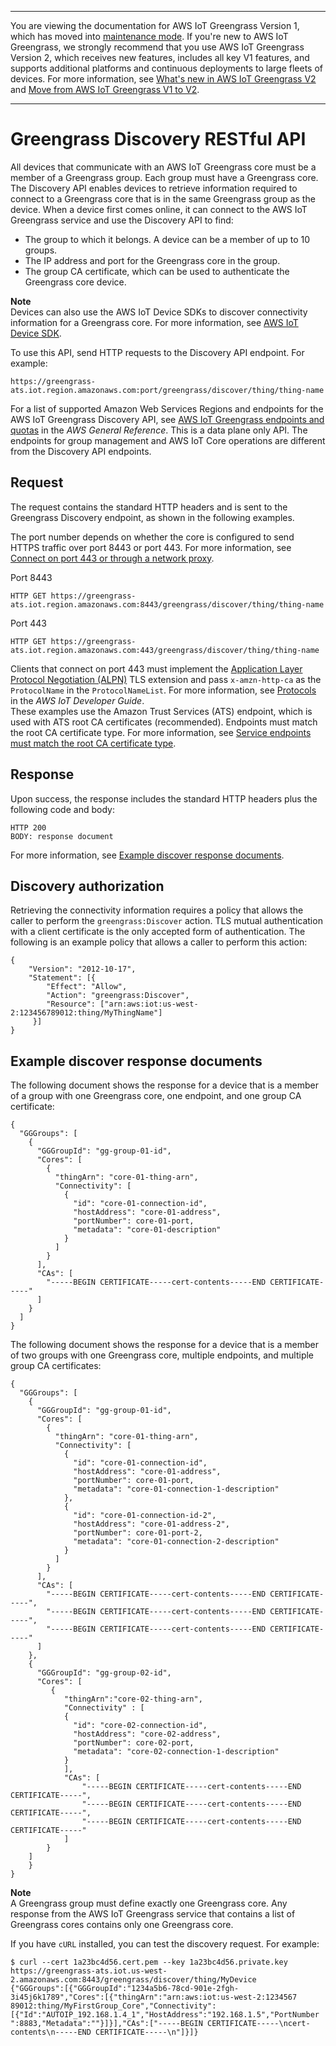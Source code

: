 --------

You are viewing the documentation for AWS IoT Greengrass Version 1, which has moved into [maintenance mode](https://docs.aws.amazon.com/greengrass/v1/developerguide/maintenance-policy.html)\. If you're new to AWS IoT Greengrass, we strongly recommend that you use AWS IoT Greengrass Version 2, which receives new features, includes all key V1 features, and supports additional platforms and continuous deployments to large fleets of devices\. For more information, see [What's new in AWS IoT Greengrass V2](https://docs.aws.amazon.com/greengrass/v2/developerguide/greengrass-v2-whats-new.html) and [Move from AWS IoT Greengrass V1 to V2](https://docs.aws.amazon.com/greengrass/v2/developerguide/move-from-v1.html)\.

--------

# Greengrass Discovery RESTful API<a name="gg-discover-api"></a>

All devices that communicate with an AWS IoT Greengrass core must be a member of a Greengrass group\. Each group must have a Greengrass core\. The Discovery API enables devices to retrieve information required to connect to a Greengrass core that is in the same Greengrass group as the device\. When a device first comes online, it can connect to the AWS IoT Greengrass service and use the Discovery API to find:
+ The group to which it belongs\. A device can be a member of up to 10 groups\.
+ The IP address and port for the Greengrass core in the group\.
+ The group CA certificate, which can be used to authenticate the Greengrass core device\.

**Note**  
Devices can also use the AWS IoT Device SDKs to discover connectivity information for a Greengrass core\. For more information, see [AWS IoT Device SDK](what-is-gg.md#iot-device-sdk)\.

To use this API, send HTTP requests to the Discovery API endpoint\. For example:

```
https://greengrass-ats.iot.region.amazonaws.com:port/greengrass/discover/thing/thing-name
```

For a list of supported Amazon Web Services Regions and endpoints for the AWS IoT Greengrass Discovery API, see [AWS IoT Greengrass endpoints and quotas](https://docs.aws.amazon.com/general/latest/gr/greengrass.html) in the *AWS General Reference*\. This is a data plane only API\. The endpoints for group management and AWS IoT Core operations are different from the Discovery API endpoints\.

## Request<a name="gg-discover-request"></a>

The request contains the standard HTTP headers and is sent to the Greengrass Discovery endpoint, as shown in the following examples\.

The port number depends on whether the core is configured to send HTTPS traffic over port 8443 or port 443\. For more information, see [Connect on port 443 or through a network proxy](gg-core.md#alpn-network-proxy)\.

Port 8443  

```
HTTP GET https://greengrass-ats.iot.region.amazonaws.com:8443/greengrass/discover/thing/thing-name
```

Port 443  

```
HTTP GET https://greengrass-ats.iot.region.amazonaws.com:443/greengrass/discover/thing/thing-name
```
Clients that connect on port 443 must implement the [ Application Layer Protocol Negotiation \(ALPN\)](https://tools.ietf.org/html/rfc7301) TLS extension and pass `x-amzn-http-ca` as the `ProtocolName` in the `ProtocolNameList`\. For more information, see [Protocols](https://docs.aws.amazon.com/iot/latest/developerguide/protocols.html) in the *AWS IoT Developer Guide*\.  
These examples use the Amazon Trust Services \(ATS\) endpoint, which is used with ATS root CA certificates \(recommended\)\. Endpoints must match the root CA certificate type\. For more information, see [Service endpoints must match the root CA certificate type](gg-core.md#certificate-endpoints)\.

## Response<a name="gg-discover-response"></a>

Upon success, the response includes the standard HTTP headers plus the following code and body:

```
HTTP 200
BODY: response document
```

For more information, see [Example discover response documents](#gg-discover-response-doc)\.

## Discovery authorization<a name="gg-discover-auth"></a>

Retrieving the connectivity information requires a policy that allows the caller to perform the `greengrass:Discover` action\. TLS mutual authentication with a client certificate is the only accepted form of authentication\. The following is an example policy that allows a caller to perform this action:

```
{
    "Version": "2012-10-17",
    "Statement": [{
        "Effect": "Allow",
        "Action": "greengrass:Discover",
        "Resource": ["arn:aws:iot:us-west-2:123456789012:thing/MyThingName"]
     }]
}
```

## Example discover response documents<a name="gg-discover-response-doc"></a>

The following document shows the response for a device that is a member of a group with one Greengrass core, one endpoint, and one group CA certificate:

```
{
  "GGGroups": [
    {
      "GGGroupId": "gg-group-01-id",
      "Cores": [
        {
          "thingArn": "core-01-thing-arn",
          "Connectivity": [
            {
              "id": "core-01-connection-id",
              "hostAddress": "core-01-address",
              "portNumber": core-01-port,
              "metadata": "core-01-description"
            }
          ]
        }
      ],
      "CAs": [
        "-----BEGIN CERTIFICATE-----cert-contents-----END CERTIFICATE-----"
      ]
    }
  ]
}
```

The following document shows the response for a device that is a member of two groups with one Greengrass core, multiple endpoints, and multiple group CA certificates:

```
{
  "GGGroups": [
    {
      "GGGroupId": "gg-group-01-id",
      "Cores": [
        {
          "thingArn": "core-01-thing-arn",
          "Connectivity": [
            {
              "id": "core-01-connection-id",
              "hostAddress": "core-01-address",
              "portNumber": core-01-port,
              "metadata": "core-01-connection-1-description"
            },
            {
              "id": "core-01-connection-id-2",
              "hostAddress": "core-01-address-2",
              "portNumber": core-01-port-2,
              "metadata": "core-01-connection-2-description"
            }
          ]
        }
      ],
      "CAs": [
        "-----BEGIN CERTIFICATE-----cert-contents-----END CERTIFICATE-----",
        "-----BEGIN CERTIFICATE-----cert-contents-----END CERTIFICATE-----",
        "-----BEGIN CERTIFICATE-----cert-contents-----END CERTIFICATE-----"
      ]
    },
    {
      "GGGroupId": "gg-group-02-id",
      "Cores": [
         {
            "thingArn":"core-02-thing-arn",
            "Connectivity" : [
            {
              "id": "core-02-connection-id",
              "hostAddress": "core-02-address",
              "portNumber": core-02-port,
              "metadata": "core-02-connection-1-description"
            }
            ],
            "CAs": [
                "-----BEGIN CERTIFICATE-----cert-contents-----END CERTIFICATE-----",
                "-----BEGIN CERTIFICATE-----cert-contents-----END CERTIFICATE-----",
                "-----BEGIN CERTIFICATE-----cert-contents-----END CERTIFICATE-----"
            ]
        }
    ]
    }
}
```

**Note**  
A Greengrass group must define exactly one Greengrass core\. Any response from the AWS IoT Greengrass service that contains a list of Greengrass cores contains only one Greengrass core\. 

If you have `cURL` installed, you can test the discovery request\. For example:

```
$ curl --cert 1a23bc4d56.cert.pem --key 1a23bc4d56.private.key https://greengrass-ats.iot.us-west-2.amazonaws.com:8443/greengrass/discover/thing/MyDevice
{"GGGroups":[{"GGGroupId":"1234a5b6-78cd-901e-2fgh-3i45j6k1789","Cores":[{"thingArn":"arn:aws:iot:us-west-2:1234567
89012:thing/MyFirstGroup_Core","Connectivity":[{"Id":"AUTOIP_192.168.1.4_1","HostAddress":"192.168.1.5","PortNumber
":8883,"Metadata":""}]}],"CAs":["-----BEGIN CERTIFICATE-----\ncert-contents\n-----END CERTIFICATE-----\n"]}]}
```